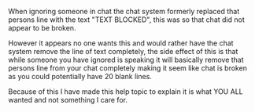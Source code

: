 When ignoring someone in chat the chat system formerly replaced that persons line with the text "TEXT BLOCKED", this was so that chat did not appear to be broken.

However it appears no one wants this and would rather have the chat system remove the line of text completely, the side effect of this is that while someone you have ignored is speaking it will basically remove that persons line from your chat completely making it seem like chat is broken as you could potentially have 20 blank lines.

Because of this I have made this help topic to explain it is what YOU ALL wanted and not something I care for.